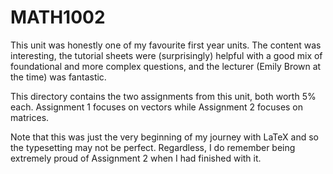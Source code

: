 # MATH1002

This unit was honestly one of my favourite first year units. The content was interesting, the tutorial sheets were (surprisingly) helpful with a good mix of foundational and more complex questions, and the lecturer (Emily Brown at the time) was fantastic.

This directory contains the two assignments from this unit, both worth 5% each. Assignment 1 focuses on vectors while Assignment 2 focuses on matrices. 

Note that this was just the very beginning of my journey with LaTeX and so the typesetting may not be perfect. Regardless, I do remember being extremely proud of Assignment 2 when I had finished with it.
